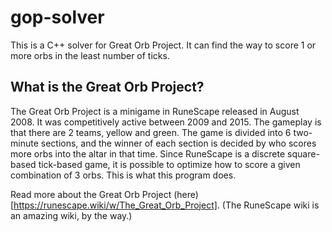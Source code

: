 # gop-solver

This is a C++ solver for Great Orb Project. It can find the way to score 1 or more orbs in the least number of ticks.

## What is the Great Orb Project?

The Great Orb Project is a minigame in RuneScape released in August 2008. It was competitively active between 2009 and 2015. The gameplay is that there are 2 teams, yellow and green. The game is divided into 6 two-minute sections, and the winner of each section is decided by who scores more orbs into the altar in that time. Since RuneScape is a discrete square-based tick-based game, it is possible to optimize how to score a given combination of 3 orbs. This is what this program does.

Read more about the Great Orb Project (here)[https://runescape.wiki/w/The_Great_Orb_Project]. (The RuneScape wiki is an amazing wiki, by the way.)
